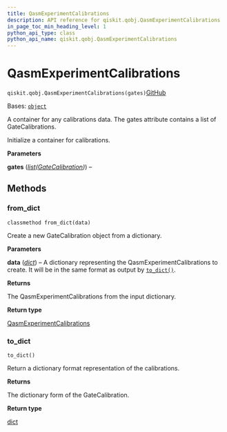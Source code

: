 ```yaml
---
title: QasmExperimentCalibrations
description: API reference for qiskit.qobj.QasmExperimentCalibrations
in_page_toc_min_heading_level: 1
python_api_type: class
python_api_name: qiskit.qobj.QasmExperimentCalibrations
---
```


# QasmExperimentCalibrations

<span id="qiskit.qobj.QasmExperimentCalibrations" />

`qiskit.qobj.QasmExperimentCalibrations(gates)`[GitHub](https://github.com/qiskit/qiskit/tree/stable/0.25/qiskit/qobj/qasm_qobj.py "view source code")

Bases: [`object`](https://docs.python.org/3/library/functions.html#object "(in Python v3.12)")

A container for any calibrations data. The gates attribute contains a list of GateCalibrations.

Initialize a container for calibrations.

**Parameters**

**gates** ([*list*](https://docs.python.org/3/library/stdtypes.html#list "(in Python v3.12)")*(*[*GateCalibration*](qiskit.qobj.GateCalibration "qiskit.qobj.GateCalibration")*)*) –

## Methods

### from\_dict

<span id="qiskit.qobj.QasmExperimentCalibrations.from_dict" />

`classmethod from_dict(data)`

Create a new GateCalibration object from a dictionary.

**Parameters**

**data** ([*dict*](https://docs.python.org/3/library/stdtypes.html#dict "(in Python v3.12)")) – A dictionary representing the QasmExperimentCalibrations to create. It will be in the same format as output by [`to_dict()`](#qiskit.qobj.QasmExperimentCalibrations.to_dict "qiskit.qobj.QasmExperimentCalibrations.to_dict").

**Returns**

The QasmExperimentCalibrations from the input dictionary.

**Return type**

[QasmExperimentCalibrations](#qiskit.qobj.QasmExperimentCalibrations "qiskit.qobj.QasmExperimentCalibrations")

### to\_dict

<span id="qiskit.qobj.QasmExperimentCalibrations.to_dict" />

`to_dict()`

Return a dictionary format representation of the calibrations.

**Returns**

The dictionary form of the GateCalibration.

**Return type**

[dict](https://docs.python.org/3/library/stdtypes.html#dict "(in Python v3.12)")


